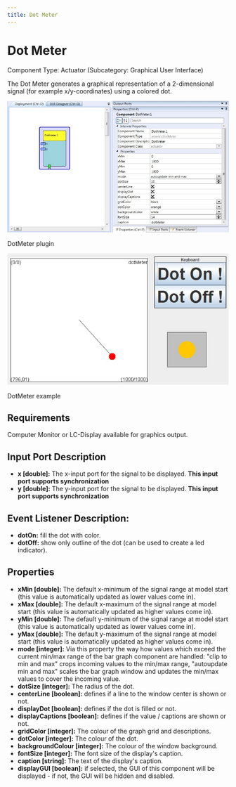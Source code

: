 ```yaml
---
title: Dot Meter
---
```


# Dot Meter

Component Type: Actuator (Subcategory: Graphical User Interface)

The Dot Meter generates a graphical representation of a 2-dimensional signal (for example x/y-coordinates) using a colored dot.

![Screenshot: DotMeter plugin](./img/dotmeter.jpg "Screenshot: DotMeter plugin")

DotMeter plugin

![Screenshot: DotMeter example](./img/dotmeter_example.jpg "Screenshot: DotMeter example")

DotMeter example

## Requirements

Computer Monitor or LC-Display available for graphics output.

## Input Port Description

*   **x \[double\]:** The x-input port for the signal to be displayed. **This input port supports synchronization**
*   **y \[double\]:** The y-input port for the signal to be displayed. **This input port supports synchronization**

## Event Listener Description:

*   **dotOn:** fill the dot with color.
*   **dotOff:** show only outline of the dot (can be used to create a led indicator).

## Properties

*   **xMin \[double\]:** The default x-minimum of the signal range at model start (this value is automatically updated as lower values come in).
*   **xMax \[double\]:** The default x-maximum of the signal range at model start (this value is automatically updated as higher values come in).
*   **yMin \[double\]:** The default y-minimum of the signal range at model start (this value is automatically updated as lower values come in).
*   **yMax \[double\]:** The default y-maximum of the signal range at model start (this value is automatically updated as higher values come in).
*   **mode \[integer\]:** Via this property the way how values which exceed the current min/max range of the bar graph component are handled: "clip to min and max" crops incoming values to the min/max range, "autoupdate min and max" scales the bar graph window and updates the min/max values to cover the incoming value.
*   **dotSize \[integer\]:** The radius of the dot.
*   **centerLine \[boolean\]:** defines if a line to the window center is shown or not.
*   **displayDot \[boolean\]:** defines if the dot is filled or not.
*   **displayCaptions \[boolean\]:** defines if the value / captions are shown or not.
*   **gridColor \[integer\]:** The colour of the graph grid and descriptions.
*   **dotColor \[integer\]:** The colour of the dot.
*   **backgroundColour \[integer\]:** The colour of the window background.
*   **fontSize \[integer\]:** The font size of the display's caption.
*   **caption \[string\]:** The text of the display's caption.
*   **displayGUI \[boolean\]:** if selected, the GUI of this component will be displayed - if not, the GUI will be hidden and disabled.